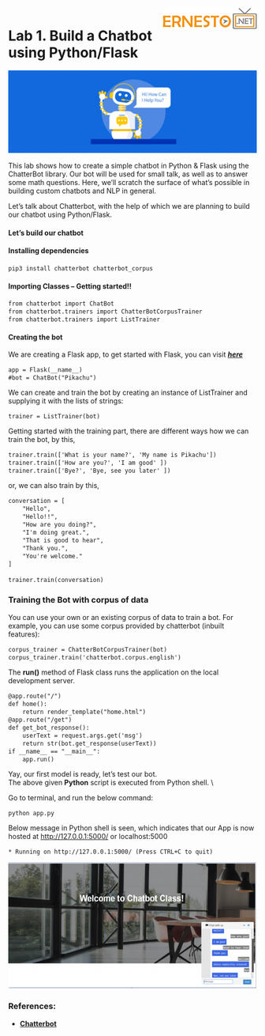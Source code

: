 
<img align="right" src="./logo.png">


Lab 1. Build a Chatbot using Python/Flask
========================================


![](./images/chatbot-1024x340.png)


This lab shows how to create a simple chatbot in Python & Flask
using the ChatterBot library. Our bot will be used for small talk, as
well as to answer some math questions. Here, we’ll scratch the surface
of what’s possible in building custom chatbots and NLP in general.

Let’s talk about Chatterbot, with the help of which we are planning to
build our chatbot using Python/Flask.



#### Let’s build our chatbot


#### Installing dependencies

```
pip3 install chatterbot chatterbot_corpus
```

#### Importing Classes – Getting started!!

```
from chatterbot import ChatBot
from chatterbot.trainers import ChatterBotCorpusTrainer
from chatterbot.trainers import ListTrainer
```

#### Creating the bot

We are creating a Flask app, to get started with Flask, you can visit
[***here***](https://www.flaskapi.org/)

```
app = Flask(__name__)
#bot = ChatBot("Pikachu")
```

We can create and train the bot by creating an instance of ListTrainer
and supplying it with the lists of strings:

```
trainer = ListTrainer(bot)
```

Getting started with the training part, there are different ways how we
can train the bot, by this,

```
trainer.train(['What is your name?', 'My name is Pikachu'])
trainer.train(['How are you?', 'I am good' ])
trainer.train(['Bye?', 'Bye, see you later' ])
```

or, we can also train by this,

```
conversation = [
    "Hello",
    "Hello!!",
    "How are you doing?",
    "I'm doing great.",
    "That is good to hear",
    "Thank you.",
    "You're welcome."
]

trainer.train(conversation)
```

### Training the Bot with corpus of data

You can use your own or an existing corpus of data to train a bot. For
example, you can use some corpus provided by chatterbot (inbuilt
features):

```
corpus_trainer = ChatterBotCorpusTrainer(bot)
corpus_trainer.train('chatterbot.corpus.english')
```

The **run()** method of Flask class runs the application on the local
development server.

```
@app.route("/")
def home():    
    return render_template("home.html") 
@app.route("/get")
def get_bot_response():    
    userText = request.args.get('msg')    
    return str(bot.get_response(userText)) 
if __name__ == "__main__":    
    app.run()
```

Yay, our first model is ready, let’s test our bot.\
The above given **Python** script is executed from Python shell. \


Go to terminal, and run the below command:

```
python app.py
```

Below message in Python shell is seen, which indicates that our App is
now hosted at http://127.0.0.1:5000/ or localhost:5000

```
* Running on http://127.0.0.1:5000/ (Press CTRL+C to quit)
```

![](./images/Capture-1-1024x506.png)


### References:

-   [**Chatterbot**](https://chatterbot.readthedocs.io/en/stable/)
